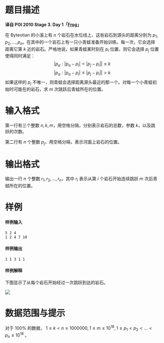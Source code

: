 
# 题目描述

**译自 POI 2010 Stage 3. Day 1「[Frog](https://szkopul.edu.pl/problemset/problem/qDH9CkBHZKHY4vbKRBlXPrA7/site/?key=statement)」**

在 Byteotian 的小溪上有 $n$ 个岩石在水位线上，这些岩石到源头的距离分别为 $p_1, p_2, ..., p_n$。在其中的一个岩石上有一只小青蛙准备开始训练。每一次，它会选择距离它第 $k$ 近的岩石。严格地说，如果青蛙某时刻在 $p_i$ 位置，则它会选择 $p_j$ 位置使得同时满足：
$$|{p_a:|p_a-p_i|<|p_j-p_i|}| \le k$$
$$|{p_a:|p_a-p_i|\le|p_j-p_i|}| \gt k$$
如果这样的 $p_j$ 不唯一，则青蛙会选择距离源头最近的那一个。对每一个小青蛙初始时可能在的岩石，求 $m$ 次跳跃后青蛙所在的位置。

# 输入格式

第一行有三个整数 $n,k,m$，用空格分隔，分别表示岩石的总数，参数 $k$，以及跳跃的次数。

第二行有 $n$ 个整数 $p_j$，用空格分隔，表示河面上岩石的位置。

# 输出格式

输出一行 $n$ 个整数 $r_1, r_2, ..., r_n$，其中 $r_i$ 表示从第 $i$ 个岩石开始连续跳跃 $m$ 次后青蛙所在的位置。

# 样例

#### 样例输入
```plain
5 2 4
1 2 4 7 10
```

#### 样例输出
```plain
1 1 3 1 1
```

#### 样例解释
下图显示了从每个岩石开始经过一次跳跃到达的岩石。

![](/source/loj/2457/img/aHR0cHM6Ly9zemtvcHVsLmVkdS5wbC9wcm9ibGVtc2V0L3Byb2JsZW0vcURIOUNrQkhaS0hZNHZiS1JCbFhQckE3L3NpdGUvaW1hZ2VzL09JMTcvemFiLmdpZg==.gif)

# 数据范围与提示

对于 $100\%$ 的数据， $1 \le k \lt n \le 1000000, 1 \le m \le 10^{18} , 1 \le p_1 \lt p_2 \lt ... \lt p_n \le 10^{18}$ 。

